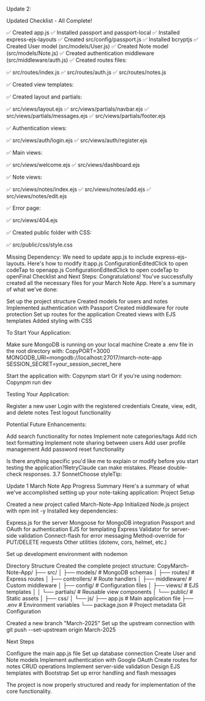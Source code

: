 Update 2:

Updated Checklist - All Complete!

✅ Created app.js
✅ Installed passport and passport-local
✅ Installed express-ejs-layouts
✅ Created src/config/passport.js
✅ Installed bcryptjs
✅ Created User model (src/models/User.js)
✅ Created Note model (src/models/Note.js)
✅ Created authentication middleware (src/middleware/auth.js)
✅ Created routes files:

✅ src/routes/index.js
✅ src/routes/auth.js
✅ src/routes/notes.js


✅ Created view templates:

✅ Created layout and partials:

✅ src/views/layout.ejs
✅ src/views/partials/navbar.ejs
✅ src/views/partials/messages.ejs
✅ src/views/partials/footer.ejs


✅ Authentication views:

✅ src/views/auth/login.ejs
✅ src/views/auth/register.ejs


✅ Main views:

✅ src/views/welcome.ejs
✅ src/views/dashboard.ejs


✅ Note views:

✅ src/views/notes/index.ejs
✅ src/views/notes/add.ejs
✅ src/views/notes/edit.ejs


✅ Error page:

✅ src/views/404.ejs




✅ Created public folder with CSS:

✅ src/public/css/style.css



Missing Dependency:
We need to update app.js to include express-ejs-layouts. Here's how to modify it:app.js ConfigurationEditedClick to open codeTap to openapp.js ConfigurationEditedClick to open codeTap to openFinal Checklist and Next Steps:
Congratulations! You've successfully created all the necessary files for your March Note App. Here's a summary of what we've done:

Set up the project structure
Created models for users and notes
Implemented authentication with Passport
Created middleware for route protection
Set up routes for the application
Created views with EJS templates
Added styling with CSS

To Start Your Application:

Make sure MongoDB is running on your local machine
Create a .env file in the root directory with:
CopyPORT=3000
MONGODB_URI=mongodb://localhost:27017/march-note-app
SESSION_SECRET=your_session_secret_here

Start the application with:
Copynpm start
Or if you're using nodemon:
Copynpm run dev


Testing Your Application:

Register a new user
Login with the registered credentials
Create, view, edit, and delete notes
Test logout functionality

Potential Future Enhancements:

Add search functionality for notes
Implement note categories/tags
Add rich text formatting
Implement note sharing between users
Add user profile management
Add password reset functionality

Is there anything specific you'd like me to explain or modify before you start testing the application?RetryClaude can make mistakes. Please double-check responses. 3.7 SonnetChoose styleTip: 

Update 1
March Note App Progress Summary
Here's a summary of what we've accomplished setting up your note-taking application:
Project Setup

Created a new project called March-Note-App
Initialized Node.js project with npm init -y
Installed key dependencies:

Express.js for the server
Mongoose for MongoDB integration
Passport and OAuth for authentication
EJS for templating
Express Validator for server-side validation
Connect-flash for error messaging
Method-override for PUT/DELETE requests
Other utilities (dotenv, cors, helmet, etc.)


Set up development environment with nodemon

Directory Structure
Created the complete project structure:
CopyMarch-Note-App/
├── src/
│   ├── models/       # MongoDB schemas
│   ├── routes/       # Express routes
│   ├── controllers/  # Route handlers
│   ├── middleware/   # Custom middleware
│   ├── config/       # Configuration files
│   ├── views/        # EJS templates
│   │   └── partials/ # Reusable view components
│   └── public/       # Static assets
│       ├── css/
│       └── js/
├── app.js            # Main application file
├── .env              # Environment variables
└── package.json      # Project metadata
Git Configuration

Created a new branch "March-2025"
Set up the upstream connection with git push --set-upstream origin March-2025

Next Steps

Configure the main app.js file
Set up database connection
Create User and Note models
Implement authentication with Google OAuth
Create routes for notes CRUD operations
Implement server-side validation
Design EJS templates with Bootstrap
Set up error handling and flash messages

The project is now properly structured and ready for implementation of the core functionality.